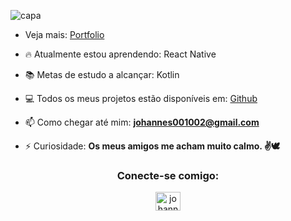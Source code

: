 ![capa](https://user-images.githubusercontent.com/26844656/200121491-d92d7dd8-84b7-4aca-9841-b4fbf0b8eb63.png)



- Veja mais: [Portfolio](https://johannes-alves.framer.website/)

- 🔥 Atualmente estou aprendendo: React Native

- 📚 Metas de estudo a alcançar: Kotlin

- 💻 Todos os meus projetos estão disponíveis em: [Github](https://github.com/JohannesAlves)

- 📫 Como chegar até mim: **johannes001002@gmail.com**

- ⚡ Curiosidade: **Os meus amigos me acham muito calmo. ✌🕊**

<h3 align="center">Conecte-se comigo:</h3>
<p align="center">
<a href="https://linkedin.com/in/johannes-alves" target="blank"><img align="center" src="https://raw.githubusercontent.com/rahuldkjain/github-profile-readme-generator/master/src/images/icons/Social/linked-in-alt.svg" alt="johannes-alves" height="30" width="40" /></a>
</p>





